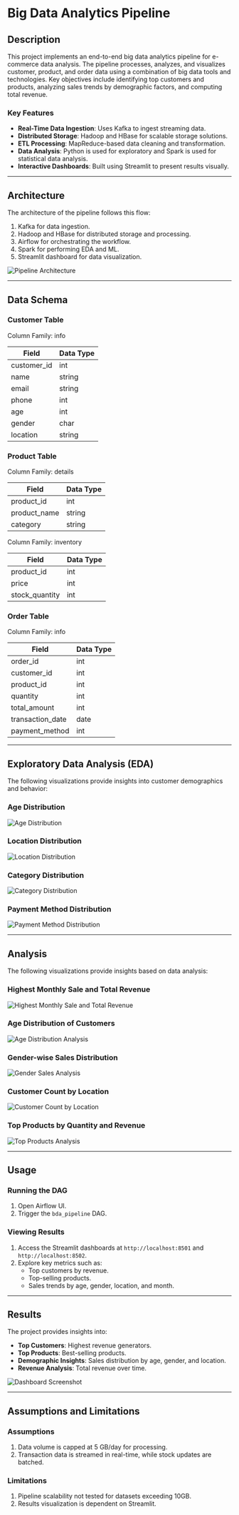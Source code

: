 # Big Data Analytics Pipeline

## Description
This project implements an end-to-end big data analytics pipeline for e-commerce data analysis. The pipeline processes, analyzes, and visualizes customer, product, and order data using a combination of big data tools and technologies. Key objectives include identifying top customers and products, analyzing sales trends by demographic factors, and computing total revenue.

### Key Features
- **Real-Time Data Ingestion**: Uses Kafka to ingest streaming data.
- **Distributed Storage**: Hadoop and HBase for scalable storage solutions.
- **ETL Processing**: MapReduce-based data cleaning and transformation.
- **Data Analysis**: Python is used for exploratory and Spark is used for statistical data analysis.
- **Interactive Dashboards**: Built using Streamlit to present results visually.

---

## Architecture
The architecture of the pipeline follows this flow:

1. Kafka for data ingestion.
2. Hadoop and HBase for distributed storage and processing.
3. Airflow for orchestrating the workflow.
4. Spark for performing EDA and ML.
5. Streamlit dashboard for data visualization.

![Pipeline Architecture](Images/architecture_diagram.jpg)

---

## Data Schema

### Customer Table

Column Family: info

| Field        | Data Type |
|--------------|-----------|
| customer_id  | int       |
| name         | string    |
| email        | string    |
| phone        | int       |
| age          | int       |
| gender       | char      |
| location     | string    |

### Product Table

Column Family: details

| Field          | Data Type |
|----------------|-----------|
| product_id     | int       |
| product_name   | string    |
| category       | string    |

Column Family: inventory

| Field          | Data Type |
|----------------|-----------|
| product_id     | int       |
| price          | int       |
| stock_quantity | int       |

### Order Table

Column Family: info

| Field            | Data Type |
|------------------|-----------|
| order_id         | int       |
| customer_id      | int       |
| product_id       | int       |
| quantity         | int       |
| total_amount     | int       |
| transaction_date | date      |
| payment_method   | int       |

---

## Exploratory Data Analysis (EDA)
The following visualizations provide insights into customer demographics and behavior:

### Age Distribution
![Age Distribution](Images/EDA1.png)

### Location Distribution
![Location Distribution](Images/EDA2.png)

### Category Distribution
![Category Distribution](Images/EDA3.png)

### Payment Method Distribution
![Payment Method Distribution](Images/EDA4.png)

---

## Analysis
The following visualizations provide insights based on data analysis:

### Highest Monthly Sale and Total Revenue
![Highest Monthly Sale and Total Revenue](Images/Analysis1.png)

### Age Distribution of Customers
![Age Distribution Analysis](Images/Analysis2.png)

### Gender-wise Sales Distribution
![Gender Sales Analysis](Images/Analysis3.png)

### Customer Count by Location
![Customer Count by Location](Images/Analysis4.png)

### Top Products by Quantity and Revenue
![Top Products Analysis](Images/Analysis5.png)

---

## Usage

### Running the DAG
1. Open Airflow UI.
2. Trigger the `bda_pipeline` DAG.

### Viewing Results
1. Access the Streamlit dashboards at `http://localhost:8501` and `http://localhost:8502`.
2. Explore key metrics such as:
   - Top customers by revenue.
   - Top-selling products.
   - Sales trends by age, gender, location, and month.

---

## Results
The project provides insights into:
- **Top Customers**: Highest revenue generators.
- **Top Products**: Best-selling products.
- **Demographic Insights**: Sales distribution by age, gender, and location.
- **Revenue Analysis**: Total revenue over time.

![Dashboard Screenshot](Images/dashboard_screenshot.png)

---

## Assumptions and Limitations

### Assumptions
1. Data volume is capped at 5 GB/day for processing.
2. Transaction data is streamed in real-time, while stock updates are batched.

### Limitations
1. Pipeline scalability not tested for datasets exceeding 10GB.
2. Results visualization is dependent on Streamlit.

